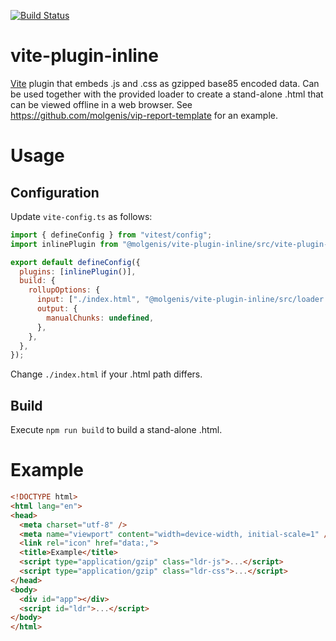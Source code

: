 [![Build Status](https://app.travis-ci.com/molgenis/vite-plugin-inline.svg?branch=master)](https://app.travis-ci.com/molgenis/vite-plugin-inline)

# vite-plugin-inline
[Vite](https://vitejs.dev/) plugin that embeds .js and .css as gzipped base85 encoded data. Can be used together with the provided loader to create a stand-alone .html that can be viewed offline in a web browser. See https://github.com/molgenis/vip-report-template for an example.

# Usage
## Configuration
Update `vite-config.ts` as follows:

```js
import { defineConfig } from "vitest/config";
import inlinePlugin from "@molgenis/vite-plugin-inline/src/vite-plugin-inline.js";

export default defineConfig({
  plugins: [inlinePlugin()],
  build: {
    rollupOptions: {
      input: ["./index.html", "@molgenis/vite-plugin-inline/src/loader.ts"],
      output: {
        manualChunks: undefined,
      },
    },
  },
});
```
Change `./index.html` if your .html path differs.
## Build
Execute `npm run build` to build a stand-alone .html.
# Example
```html
<!DOCTYPE html>
<html lang="en">
<head>
  <meta charset="utf-8" />
  <meta name="viewport" content="width=device-width, initial-scale=1" />
  <link rel="icon" href="data:,">
  <title>Example</title>
  <script type="application/gzip" class="ldr-js">...</script>
  <script type="application/gzip" class="ldr-css">...</script>
</head>
<body>
  <div id="app"></div>
  <script id="ldr">...</script>
</body>
</html>
```
